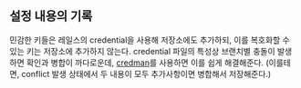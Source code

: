 ## 설정 내용의 기록

민감한 키들은 레일스의 credential을 사용해 저장소에도 추가하되, 이를 복호화할 수 있는 키는 저장소에 추가하지 않는다. credential 파일의 특성상 브랜치별 충돌이 발생하면 확인과 병합이 까다로운데, [credman](https://github.com/Uscreen-video/credman)를 사용하면 이를 쉽게 해결해준다. (이를테면, conflict 발생 상태에서 두 내용이 모두 추가사항이면 병합해서 저장해준다.)
